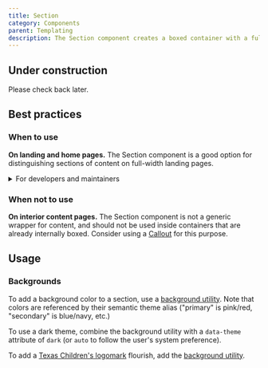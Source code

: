 ```yaml
---
title: Section
category: Components
parent: Templating
description: The Section component creates a boxed container with a full-bleed background and vertical padding, useful for creating distinct sections on landing pages, as well as large introductory sections such as heroes and profile mastheads. Accordingly, it also increases the font size of paragraphs and list items.
---
```


<tcds-icon icon="error" style="--tcds-icon-size: 5rem; color: var(--tcds-color-red)"></tcds-icon>

## Under construction
Please check back later.

<!--twig
{% embed "@tc/includes/example.twig" with {full_screen: true} %}
{% block content %}
<tcds-section>
  <h2>This is a section</h2>
  <p>
    Lorem ipsum dolor sit amet, consectetur adipiscing elit, sed do
    eiusmod tempor incididunt ut labore et dolore magna aliqua.
  </p>
</tcds-section>
{% endblock %}
{% endembed %}
twig-->

## Best practices
### When to use
**On landing and home pages.** The Section component is a good option for distinguishing sections of content on full-width landing pages.

<details>
  <summary>For developers and maintainers</summary>

**To build other components and page templates.** Sections are highly versatile and extensible, allowing you to use them as a base for things like profile mastheads, article ledes, footers, etc.
</details>

### When not to use
**On interior content pages.** The Section component is not a generic wrapper for content, and should not be used inside containers that are already internally boxed. Consider using a [Callout](/components/callout) for this purpose.

## Usage
### Backgrounds
To add a background color to a section, use a [background utility](/brand/color#utilities). Note that colors are referenced by their semantic theme alias ("primary" is pink/red, "secondary" is blue/navy, etc.)

<!--twig
{% embed "@tc/includes/example.twig" with {
  full_screen: true,
  line_highlight: "1",
} %}
{% block content %}
<tcds-section class="bg-secondary">
  <p>
    Lorem ipsum dolor sit amet, consectetur adipiscing elit, sed do
    eiusmod tempor incididunt ut labore et dolore magna aliqua.
  </p>
</tcds-section>
{% endblock %}
{% endembed %}
twig-->

To use a dark theme, combine the background utility with a `data-theme` attribute of `dark` (or `auto` to follow the user's system preference).

<!--twig
{% embed "@tc/includes/example.twig" with {
  full_screen: true,
  line_highlight: "1",
} %}
{% block content %}
<tcds-section class="bg-secondary" data-theme="dark">
  <p>
    Lorem ipsum dolor sit amet, consectetur adipiscing elit, sed do
    eiusmod tempor incididunt ut labore et dolore magna aliqua.
  </p>
</tcds-section>
{% endblock %}
{% endembed %}
twig-->

To add a [Texas Children's logomark](/brand/logos) flourish, add the [background utility](/brand/logos).

<!--twig
{% embed "@tc/includes/example.twig" with {
  full_screen: true,
  line_highlight: "1",
} %}
{% block content %}
<tcds-section class="bg-secondary bg-logo">
  <p>
    Lorem ipsum dolor sit amet, consectetur adipiscing elit, sed do
    eiusmod tempor incididunt ut labore et dolore magna aliqua.
  </p>
</tcds-section>
{% endblock %}
{% endembed %}
twig-->